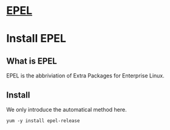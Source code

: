 
# [EPEL](/OS/CentOS/EPEL)

# Install EPEL
## What is EPEL
EPEL is the abbriviation of Extra Packages for Enterprise Linux.
## Install
We only introduce the automatical method here.
````
yum -y install epel-release
````
